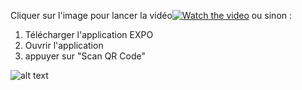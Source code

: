 Cliquer sur l'image pour lancer la vidéo[![Watch the video](https://i.imgur.com/EWTszHm.png)](https://www.youtube.com/watch?v=KmXwTunqwbw&t)
ou sinon :
1. Télécharger l'application EXPO
2. Ouvrir l'application
3. appuyer sur "Scan QR Code" 

![alt text](https://i.imgur.com/8HGtktX.png)
